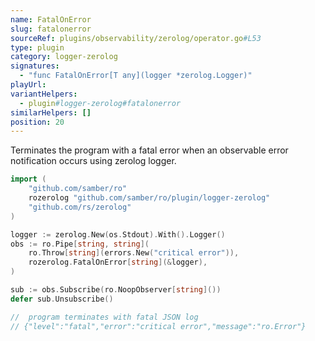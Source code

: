 ```yaml
---
name: FatalOnError
slug: fatalonerror
sourceRef: plugins/observability/zerolog/operator.go#L53
type: plugin
category: logger-zerolog
signatures:
  - "func FatalOnError[T any](logger *zerolog.Logger)"
playUrl:
variantHelpers:
  - plugin#logger-zerolog#fatalonerror
similarHelpers: []
position: 20
---
```


Terminates the program with a fatal error when an observable error notification occurs using zerolog logger.

```go
import (
    "github.com/samber/ro"
    rozerolog "github.com/samber/ro/plugin/logger-zerolog"
    "github.com/rs/zerolog"
)

logger := zerolog.New(os.Stdout).With().Logger()
obs := ro.Pipe[string, string](
    ro.Throw[string](errors.New("critical error")),
    rozerolog.FatalOnError[string](&logger),
)

sub := obs.Subscribe(ro.NoopObserver[string]())
defer sub.Unsubscribe()

//  program terminates with fatal JSON log
// {"level":"fatal","error":"critical error","message":"ro.Error"}
```
